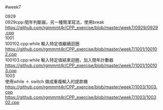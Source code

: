 #week7   

0929   
0929cpp:閏年判斷器，另一種簡潔寫法，使用break    
https://github.com/rgmmmt4r/CPP_exercise/blob/master/week7/0929/0929.cpp   
1001   
100102.cpp:while 輸入特定值繼續迴圈     
https://github.com/rgmmmt4r/CPP_exercise/blob/master/week7/1001/100102.cpp      
100103.cpp:while 輸入特定值結束迴圈，加入閏年計數器     
https://github.com/rgmmmt4r/CPP_exercise/blob/master/week7/1001/100103.cpp   
1003   
使用while ＋ switch 做成重複輸入的提款機  
https://github.com/rgmmmt4r/CPP_exercise/blob/master/week7/1003/1003.cpp   
https://github.com/rgmmmt4r/CPP_exercise/blob/master/week7/1003/100302.cpp   

